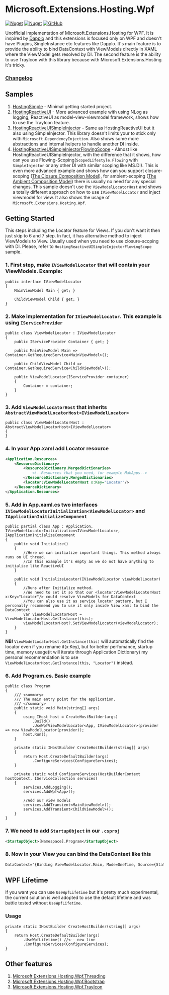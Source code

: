 # Microsoft.Extensions.Hosting.Wpf
[![Nuget](https://img.shields.io/nuget/v/Extensions.Hosting.Wpf?color=ff4081&logo=nuget)](https://www.nuget.org/packages/Extensions.Hosting.Wpf/)
[![Nuget](https://img.shields.io/nuget/dt/Extensions.Hosting.Wpf?color=ff4081&label=nuget%20downloads&logo=nuget)](https://www.nuget.org/packages/Extensions.Hosting.Wpf/)
[![GitHub](https://img.shields.io/github/license/ScarletKuro/Microsoft.Extensions.Hosting.Wpf?color=594ae2&logo=github)](https://github.com/ScarletKuro/Microsoft.Extensions.Hosting.Wpf/blob/main/LICENSE)

Unofficial implementation of Microsoft.Extensions.Hosting for WPF. It is inspired by [Dapplo](https://github.com/dapplo/Dapplo.Microsoft.Extensions.Hosting) and this extensions is focused only on WPF and doesn't have Plugins, SingleInstance etc features like Dapplo. It's main feature is to provide the ability to bind DataContext with ViewModels directly in XAML where the ViewModel gets resolved by DI. The second feature is the ability to use TrayIcon with this library because with Microsoft.Extensions.Hosting it's tricky.

### [Changelog](https://github.com/ScarletKuro/Microsoft.Extensions.Hosting.Wpf/blob/main/CHANGELOG.md)

## Samples
1. [HostingSimple](https://github.com/ScarletKuro/Microsoft.Extensions.Hosting.Wpf/tree/main/samples/HostingSimple) - Minimal getting started project.
2. [HostingReactiveUI](https://github.com/ScarletKuro/Microsoft.Extensions.Hosting.Wpf/tree/main/samples/HostingReactiveUI) - More advanced example with using NLog as logging, ReactiveUI as model-view-viewmodel framework, shows how to use the TrayIcon feature.
3. [HostingReactiveUISimpleInjector](https://github.com/ScarletKuro/Microsoft.Extensions.Hosting.Wpf/tree/main/samples/HostingReactiveUISimpleInjector) - Same as HostingReactiveUI but it also using SimpleInjector. This library doesn't limits your to stick only with `Microsoft.DependencyInjection`. Also shows some more abstractions and internal helpers to handle another DI inside.
4. [HostingReactiveUISimpleInjectorFlowingScope](https://github.com/ScarletKuro/Microsoft.Extensions.Hosting.Wpf/tree/main/samples) - Almost like HostingReactiveUISimpleInjector, with the difference that it shows, how can you use Flowing-Scoping(`ScopedLifestyle.Flowing` with `SimpleInjector` or any other DI with similar scoping like MS.DI). This is even more advanced example and shows how can you support closure-scoping ([The Closure Composition Model](https://blogs.cuttingedge.it/steven/posts/2019/closure-composition-model/)), for ambient-scoping ([The Ambient Composition Model](https://blogs.cuttingedge.it/steven/posts/2019/ambient-composition-model/)) there is usually no need for any special changes. This sample doesn't use the `ViewModelLocatorHost` and shows a totally different approach on how to use `IViewModelLocator` and inject viewmodel for view. It also shows the usage of `Microsoft.Extensions.Hosting.Wpf`.

## Getting Started
This steps including the Locator feature for Views. If you don't want it then just skip to 6 and 7 step.
In fact, it has alternative method to inject ViewModels to View. Usually used when you need to use closure-scoping with DI. Please, refer to `HostingReactiveUISimpleInjectorFlowingScope` sample.
### 1. First step, make `IViewModelLocator` that will contain your ViewModels. Example:
```CSharp
public interface IViewModelLocator
{
    MainViewModel Main { get; }

    ChildViewModel Child { get; }
}
```
### 2. Make implementation for `IViewModelLocator`. This example is using `IServiceProvider`
```CSharp
public class ViewModelLocator : IViewModelLocator
{
    public IServiceProvider Container { get; }

    public MainViewModel Main => Container.GetRequiredService<MainViewModel>();

    public ChildViewModel Child => Container.GetRequiredService<ChildViewModel>();

    public ViewModelLocator(IServiceProvider container)
    {
        Container = container;
    }
}
```
### 3. Add `ViewModelLocatorHost` that inherits `AbstractViewModelLocatorHost<IViewModelLocator>`
```CSharp
public class ViewModelLocatorHost : AbstractViewModelLocatorHost<IViewModelLocator>
{
}
```
### 4. In your App.xaml add Locator resource
```XML
<Application.Resources>
    <ResourceDictionary>
        <ResourceDictionary.MergedDictionaries>
            <!--Resources that you need, for example MahApps-->
        </ResourceDictionary.MergedDictionaries>
        <locator:ViewModelLocatorHost x:Key="Locator"/>
    </ResourceDictionary>
</Application.Resources>
```
### 5. Add in App.xaml.cs two interfaces `IViewModelLocatorInitialization<ViewModelLocator>` and `IApplicationInitializeComponent`
```CSharp
public partial class App : Application, IViewModelLocatorInitialization<IViewModelLocator>, IApplicationInitializeComponent
{
    public void Initialize()
    {
        //Here we can initialize important things. This method always runs on UI thread. 
        //In this example it's empty as we do not have anything to initialize like ReactiveUI
    }
	
    public void InitializeLocator(IViewModelLocator viewModelLocator)
    {
        //Runs after Initialize method.
        //We need to set it so that our <locator:ViewModelLocatorHost x:Key="Locator"/> could resolve ViewModels for DataContext
        //You can also use it as service locator pattern, but I personally recommend you to use it only inside View xaml to bind the DataContext
        var viewModelLocatorHost = ViewModelLocatorHost.GetInstance(this);
        viewModelLocatorHost?.SetViewModelLocator(viewModelLocator);
    }
}
```
**NB!** `ViewModelLocatorHost.GetInstance(this)` will automatically find the locator even if you rename it(x:Key), but for better perfomance, startup time, memory usage(it will iterate through Application Dictionary) my personal recommendation is to use `ViewModelLocatorHost.GetInstance(this, "Locator")` instead.
### 6. Add Program.cs. Basic example
```CSharp
public class Program
{
	/// <summary>
	/// The main entry point for the application.
	/// </summary>
	public static void Main(string[] args)
	{
		using IHost host = CreateHostBuilder(args)
			.Build()
			.UseWpfViewModelLocator<App, IViewModelLocator>(provider => new ViewModelLocator(provider));
		host.Run();
	}

	private static IHostBuilder CreateHostBuilder(string[] args)
	{
		return Host.CreateDefaultBuilder(args)
			.ConfigureServices(ConfigureServices);
	}

	private static void ConfigureServices(HostBuilderContext hostContext, IServiceCollection services)
	{
		services.AddLogging();
		services.AddWpf<App>();

		//Add our view models
		services.AddTransient<MainViewModel>();
		services.AddTransient<ChildViewModel>();
	}
}
```

### 7. We need to add `StartupObject` in our `.csproj`
```Xml
<StartupObject>[Namespace].Program</StartupObject>
```
### 8. Now in your View you can bind the DataContext like this
```Xml
DataContext="{Binding ViewModelLocator.Main, Mode=OneTime, Source={StaticResource Locator}}"
```

## WPF Lifetime
If you want you can use `UseWpfLifetime` but it's pretty much experimental, the current solution is well adopted to use the default lifetime and was battle tested without `UseWpfLifetime`.
### Usage
```CSharp
private static IHostBuilder CreateHostBuilder(string[] args)
{
	return Host.CreateDefaultBuilder(args)
		.UseWpfLifetime() //<-- new line
		.ConfigureServices(ConfigureServices);
}
```


## Other features
1. [Microsoft.Extensions.Hosting.Wpf.Threading](https://github.com/ScarletKuro/Microsoft.Extensions.Hosting.Wpf/blob/main/docs/Threading.md)
2. [Microsoft.Extensions.Hosting.Wpf.Bootstrap](https://github.com/ScarletKuro/Microsoft.Extensions.Hosting.Wpf/blob/main/docs/Bootstrap.md)
3. [Microsoft.Extensions.Hosting.Wpf.TrayIcon](https://github.com/ScarletKuro/Microsoft.Extensions.Hosting.Wpf/blob/main/docs/TrayIcon.md)
